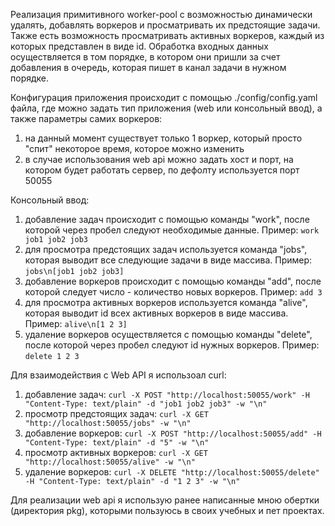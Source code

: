 Реализация примитивного worker-pool с возможностью динамически удалять, добавлять воркеров и
просматривать их предстоящие задачи.
Также есть возможность просматривать активных воркеров, каждый из которых представлен в виде id.
Обработка входных данных осуществляется в том порядке, в котором они пришли за счет добавления в очередь, которая пишет в канал задачи в нужном порядке.

Конфигурация приложения происходит с помощью ./config/config.yaml файла, где можно задать тип приложения (web или консольный ввод),
а также параметры самих воркеров:
1) на данный момент существует только 1 воркер, который просто "спит" некоторое время, которое можно изменить
2) в случае использования web api можно задать хост и порт, на котором будет работать сервер, по дефолту используется порт 50055

Консольный ввод:
1) добавление задач происходит с помощью команды "work", после которой через пробел следуют необходимые данные. Пример:
`work job1 job2 job3`
2) для просмотра предстоящих задач используется команда "jobs", которая выводит все следующие задачи в виде массива. Пример:
`jobs\n[job1 job2 job3]`
3) добавление воркеров происходит с помощью команды "add", после которой следует число - количество новых воркеров. Пример:
`add 3`
4) для просмотра активных воркеров используется команда "alive", которая выводит id всех активных воркеров в виде массива. Пример:
`alive\n[1 2 3]`
5) удаление воркеров осуществляется с помощью команды "delete", после которой через пробел следуют id нужных воркеров. Пример:
`delete 1 2 3` 

Для взаимодействия с Web API я использоал curl:
1) добавление задач: `curl -X POST "http://localhost:50055/work" -H "Content-Type: text/plain" -d "job1 job2 job3" -w "\n"`
2) просмотр предстоящих задач: `curl -X GET "http://localhost:50055/jobs" -w "\n"`
3) добавление воркеров: `curl -X POST "http://localhost:50055/add" -H "Content-Type: text/plain" -d "5" -w "\n"`
4) просмотр активных воркеров: `curl -X GET "http://localhost:50055/alive" -w "\n"`
5) удаление воркеров: `curl -X DELETE "http://localhost:50055/delete" -H "Content-Type: text/plain" -d "1 2 3" -w "\n"` 

Для реализации web api я использую ранее написанные мною обертки (директория pkg), которыми пользуюсь в своих учебных и пет проектах.
